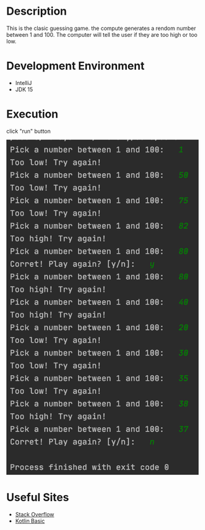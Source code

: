# Description
This is the clasic guessing game. the compute generates a rendom number between 1 and 100. The computer will tell the user if they are too high or too low.

# Development Environment
* IntelliJ
* JDK 15

# Execution
click "run" button

![alt text](program_running.png)

# Useful Sites
* [Stack Overflow](https://stackoverflow.com)
* [Kotlin Basic](https://www.programiz.com/kotlin-programming/input-output)
